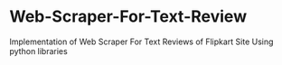 # Web-Scraper-For-Text-Review
Implementation of Web Scraper For Text Reviews of Flipkart Site  Using python libraries  
